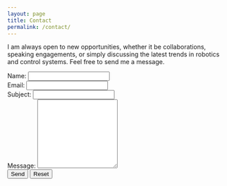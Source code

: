 ```yaml
---
layout: page
title: Contact
permalink: /contact/
---
```


<p>I am always open to new opportunities, whether it be collaborations, speaking engagements, or simply discussing the latest trends in robotics and control systems. Feel free to send me a message.</p>
<form action="https://formspree.io/f/movaqblp" method="POST" class="contact-form">
  <div class="form-group">
    <label for="name">Name:</label>
    <input type="text" id="name" name="name" required>
  </div>
  <div class="form-group">
    <label for="email">Email:</label>
    <input type="email" id="email" name="email" required>
  </div>
  <div class="form-group">
    <label for="subject">Subject:</label>
    <input type="text" id="subject" name="subject" required>
  </div>
  <div class="form-group">
    <label for="message">Message:</label>
    <textarea id="message" name="message" rows="10" required></textarea>
  </div>
  <div class="form-actions">
    <button type="submit" class="btn btn-primary">Send</button>
    <button type="reset" class="btn btn-secondary">Reset</button>
  </div>
</form>
